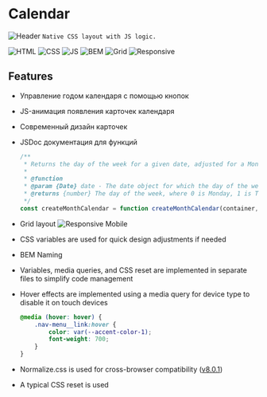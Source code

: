 # Calendar

![Header](/readmeimg/haeder.png)
`Native CSS layout with JS logic.`

![HTML](https://img.shields.io/badge/HTML-bf5836) ![CSS](https://img.shields.io/badge/CSS-511f78) ![JS](https://img.shields.io/badge/JS-ffdd45) ![BEM](https://img.shields.io/badge/BEM-0373fc) ![Grid](https://img.shields.io/badge/Grid-f0933a) ![Responsive](https://img.shields.io/badge/Responsive-2fc45c)

## Features

- Управление годом календаря с помощью кнопок
- JS-анимация появления карточек календаря
- Современный дизайн карточек
- JSDoc документация для функций
	``` javascript
	/**
	 * Returns the day of the week for a given date, adjusted for a Monday-first week format.
	 *
	 * @function
	 * @param {Date} date - The date object for which the day of the week is determined.
	 * @returns {number} The day of the week, where 0 is Monday, 1 is Tuesday, ..., and 6 is Sunday.
	 */
	const createMonthCalendar = function createMonthCalendar(container, year, month) {
	```
- Grid layout
![Responsive Mobile](readmeimg/responsive-mobile.png)
- CSS variables are used for quick design adjustments if needed
- BEM Naming
- Variables, media queries, and CSS reset are implemented in separate files to simplify code management
- Hover effects are implemented using a media query for device type to disable it on touch devices

	```css
	@media (hover: hover) {
		.nav-menu__link:hover {
			color: var(--accent-color-1);
			font-weight: 700;
		}
	}
	```

- Normalize.css is used for cross-browser compatibility ([v8.0.1](https://necolas.github.io/normalize.css/))
- A typical CSS reset is used